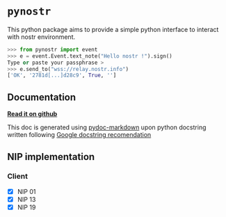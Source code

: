 
# `pynostr`

This python package aims to provide a simple python interface to interact with
nostr environment.

```python
>>> from pynostr import event
>>> e = event.Event.text_note("Hello nostr !").sign()
Type or paste your passphrase >
>>> e.send_to("wss://relay.nostr.info")
['OK', '2781d[...]d28c9', True, '']
```

## Documentation

**[Read it on github](/docs)**

This doc is generated using [pydoc-markdown](
https://github.com/NiklasRosenstein/pydoc-markdown
) upon python docstring written
following [Google docstring recomendation](
    https://gist.github.com/redlotus/3bc387c2591e3e908c9b63b97b11d24e
)

## NIP implementation

<!-- https://gist.github.com/joshbuchea/6f47e86d2510bce28f8e7f42ae84c716 -->

### Client

* [x] NIP 01
* [x] NIP 13
* [x] NIP 19
